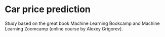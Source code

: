 # Car price prediction

Study based on the great book Machine Learning Bookcamp and Machine Learning Zoomcamp (online course by Alexey Grigorev).

